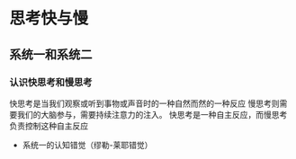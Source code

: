 # 思考快与慢
## 系统一和系统二
### 认识快思考和慢思考
快思考是当我们观察或听到事物或声音时的一种自然而然的一种反应
慢思考则需要我们的大脑参与，需要持续注意力的注入。
快思考是一种自主反应，而慢思考负责控制这种自主反应

- 系统一的认知错觉（缪勒-莱耶错觉）